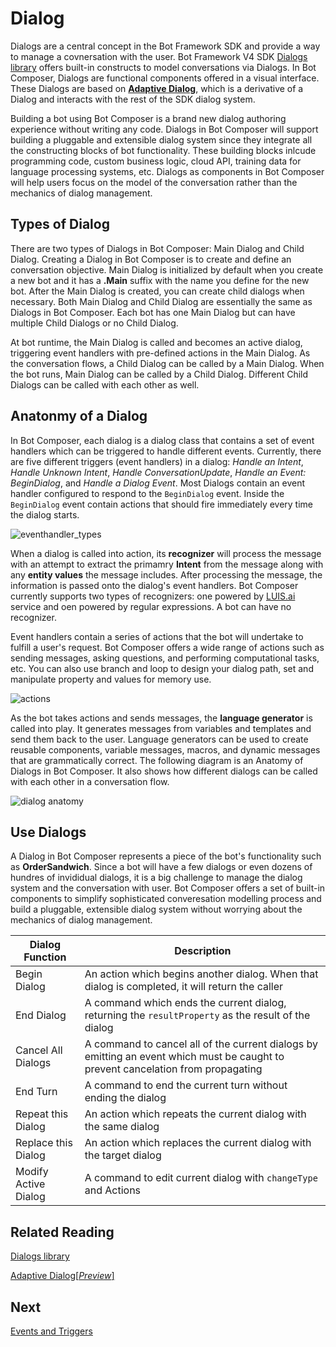 # Dialog 

 Dialogs are a central concept in the Bot Framework SDK and provide a way to manage a covnersation with the user. Bot Framework V4 SDK [Dialogs library](https://docs.microsoft.com/en-us/azure/bot-service/bot-builder-concept-dialog?view=azure-bot-service-4.0#waterfall-dialogs) offers built-in constructs to model conversations via Dialogs. In Bot Composer, Dialogs are functional components offered in a visual interface. These Dialogs are based on [**Adaptive Dialog**](https://github.com/Microsoft/BotBuilder-Samples/tree/master/experimental/adaptive-dialog#readme), which is a derivative of a Dialog and interacts with the rest of the SDK dialog system. 
 
 Building a bot using Bot Composer is a brand new dialog authoring experience without writing any code. Dialogs in Bot Composer will support building a pluggable and extensible dialog system since they integrate all the constructing blocks of bot functionality. These building blocks inlcude programming code, custom business logic, cloud API, training data for language processing systems, etc. Dialogs as components in Bot Composer will help users focus on the model of the conversation rather than the mechanics of dialog management.  

## Types of Dialog  
There are two types of Dialogs in Bot Composer: Main Dialog and Child Dialog. Creating a Dialog in Bot Composer is to create and define an conversation objective. Main Dialog is initialized by default when you create a new bot and it has a **.Main** suffix with the name you define for the new bot. After the Main Dialog is created, you can create child dialogs when necessary. Both Main Dialog and Child Dialog are essentially the same as Dialogs in Bot Composer. Each bot has one Main Dialog but can have multiple Child Dialogs or no Child Dialog. 

At bot runtime, the Main Dialog is called and becomes an active dialog, triggering event handlers with pre-defined actions in the Main Dialog. As the conversation flows, a Child Dialog can be called by a Main Dialog. When the bot runs, Main Dialog can be called by a Child Dialog. Different Child Dialogs can be called with each other as well. 

## Anatonmy of a Dialog 
In Bot Composer, each dialog is a dialog class that contains a set of event handlers which can be triggered to handle different events. Currently, there are five different triggers (event handlers) in a dialog: _Handle an Intent_, _Handle Unknown Intent_, _Handle ConversationUpdate_, _Handle an Event: BeginDialog_, and _Handle a Dialog Event_. Most Dialogs contain an event handler configured to respond to the `BeginDialog` event. Inside the `BeginDialog` event contain actions that should fire immediately every time the dialog starts. 

![eventhandler_types](/media/eventhandlers.png)

When a dialog is called into action, its **recognizer** will process the message with an attempt to extract the primamry **Intent** from the message along with any **entity values** the message includes. After processing the message, the information is passed onto the dialog's event handlers. Bot Composer currently supports two types of recognizers: one powered by [LUIS.ai](https://www.luis.ai/) service and oen powered by regular expressions. A bot can have no recognizer. 

Event handlers contain a series of actions that the bot will undertake to fulfill a user's request. Bot Composer offers a wide range of actions such as sending messages, asking questions, and performing computational tasks, etc. You can also use branch and loop to design your dialog path, set and manipulate property and values for memory use. 

![actions](/media/actions.png)

As the bot takes actions and sends messages, the **language generator** is called into play. It generates messages from variables and templates and send them back to the user. Language generators can be used to create reusable components, variable messages, macros, and dynamic messages that are grammatically correct. The following diagram is an Anatomy of Dialogs in Bot Composer. It also shows how different dialogs can be called with each other in a conversation flow. 

![dialog anatomy](/media/DialogAnatomy.png)

## Use Dialogs
A Dialog in Bot Composer represents a piece of the bot's functionality such as **OrderSandwich**. Since a bot will have a few dialogs or even dozens of hundres of invididual dialogs, it is a big challenge to manage the dialog system and the conversation with user. Bot Composer offers a set of built-in components to simplify sophisticated converesation modelling process and build a pluggable, extensible dialog system without worrying about the mechanics of dialog management. 

|Dialog Function	     |Description |
|-------------------------------|-------------| 
|Begin Dialog        |An action which begins another dialog. When that dialog is completed, it will return the caller |
|End Dialog	        | A command which ends the current dialog, returning the `resultProperty` as the result of the dialog|
|Cancel All Dialogs	        | A command to cancel all of the current dialogs by emitting an event which must be caught to prevent cancelation from propagating| 
|End Turn       | A command to end the current turn without ending the dialog|
|Repeat this Dialog         | An action which repeats the current dialog with the same dialog |
|Replace this Dialog        | An action which replaces the current dialog with the target dialog |
|Modify Active Dialog       | A command to edit current dialog with `changeType` and Actions |

## Related Reading 
[Dialogs library](https://docs.microsoft.com/en-us/azure/bot-service/bot-builder-concept-dialog?view=azure-bot-service-4.0)

[Adaptive Dialog[_Preview_]](https://github.com/Microsoft/BotBuilder-Samples/tree/master/experimental/adaptive-dialog#readme)

## Next 
[Events and Triggers](https://github.com/microsoft/BotFramework-Composer/blob/master/docs/triggers_and_events.md)